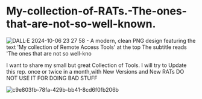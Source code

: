 # **My-collection-of-RATs.-The-ones-that-are-not-so-well-known.**

![DALL·E 2024-10-06 23 27 58 - A modern, clean PNG design featuring the text 'My collection of Remote Access Tools' at the top  The subtitle reads 'The ones that are not so well-kno](https://github.com/user-attachments/assets/cb4ab418-dce5-407c-877b-4783cfd6150a)


I want to share my small but  great Collection of Tools. I will try to Update this rep. once or twice in a month,with New Versions and New RATs
DO NOT USE IT FOR DOING BAD STUFF

![c9e803fb-78fa-429b-bb41-8cd6f0fb206b](https://github.com/user-attachments/assets/0cdbc40a-b9d7-4044-b809-3ca539b40850)
